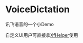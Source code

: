 # VoiceDictation
讯飞语音的一个小Demo

自定义UI用户可直接拿[XfHelper](https://github.com/yangsanning/VoiceDictation/blob/master/app/src/main/java/ysn/com/voicedictation/helper/XfHelper.java)使用
